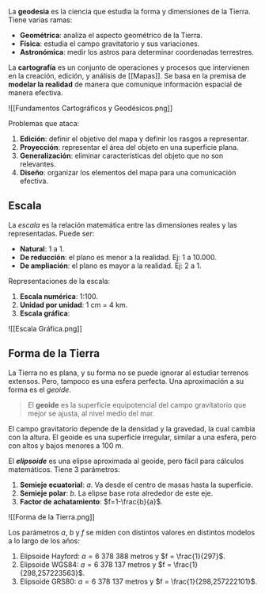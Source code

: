 La **geodesia** es la ciencia que estudia la forma y dimensiones de la Tierra. Tiene varias ramas:

- **Geométrica**: analiza el aspecto geométrico de la Tierra.
- **Física**: estudia el campo gravitatorio y sus variaciones.
- **Astronómica**: medir los astros para determinar coordenadas terrestres.

La **cartografía** es un conjunto de operaciones y procesos que intervienen en la creación, edición, y análisis de [[Mapas]]. Se basa en la premisa de **modelar la realidad** de manera que comunique información espacial de manera efectiva.

![[Fundamentos Cartográficos y Geodésicos.png]]

Problemas que ataca:

1. **Edición**: definir el objetivo del mapa y definir los rasgos a representar.
2. **Proyección**: representar el área del objeto en una superficie plana.
3. **Generalización**: eliminar características del objeto que no son relevantes.
4. **Diseño**: organizar los elementos del mapa para una comunicación efectiva.

## Escala

La *escala* es la relación matemática entre las dimensiones reales y las representadas. Puede ser:

- **Natural**: 1 a 1.
- **De reducción**: el plano es menor a la realidad. Ej: 1 a 10.000.
- **De ampliación**: el plano es mayor a la realidad. Ej: 2 a 1.

Representaciones de la escala:

1. **Escala numérica**: 1:100.
2. **Unidad por unidad**: 1 cm = 4 km.
3. **Escala gráfica**: 

![[Escala Gráfica.png]]

## Forma de la Tierra

La Tierra no es plana, y su forma no se puede ignorar al estudiar terrenos extensos. Pero, tampoco es una esfera perfecta. Una aproximación a su forma es el *geoide*.

> El **geoide** es la superficie equipotencial del campo gravitatorio que mejor se ajusta, al nivel medio del mar.

El campo gravitatorio depende de la densidad y la gravedad, la cual cambia con la altura. El geoide es una superficie irregular, similar a una esfera, pero con altos y bajos menores a 100 m.

El ***elipsoide*** es una elipse aproximada al geoide, pero fácil para cálculos matemáticos. Tiene 3 parámetros:

1. **Semieje ecuatorial**: $a$. Va desde el centro de masas hasta la superficie.
2. **Semieje polar**: $b$. La elipse base rota alrededor de este eje.
3. **Factor de achatamiento**: $f=1-\frac{b}{a}$.

![[Forma de la Tierra.png]]

Los parámetros $a$, $b$ y $f$ se miden con distintos valores en distintos modelos a lo largo de los años:

1. Elipsoide Hayford: $a = 6\ 378\ 388 \text{ metros}$ y $f = \frac{1}{297}$.
2. Elipsoide WGS84: $a = 6\ 378\ 137 \text{ metros}$ y $f = \frac{1}{298,257223563}$.
3. Elipsoide GRS80: $a = 6\ 378\ 137 \text{ metros}$ y $f = \frac{1}{298,257222101}$.
